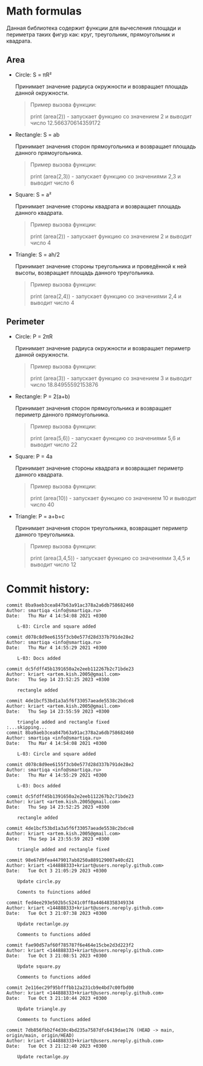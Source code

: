 # Math formulas
Данная библиотека содержит функции для вычесления площади и периметра таких фигур как: круг, треугольник, прямоугольник и квадрата.
## Area
- Circle: S = πR²

  Принимает значение радиуса окружности и возвращает площадь данной окружности.
  > Пример вызова функции:
  >
  > print (area(2)) - запускает функцию со значением 2 и выводит число 12.566370614359172

- Rectangle: S = ab

  Принимает значения сторон прямоугольника и возвращает площадь данного прямоугольника.
  > Пример вызова функции:
  >
  > print (area(2,3)) - запускает функцию со значениями 2,3 и выводит число 6

- Square: S = a²

  Принимает значение стороны квадрата и возвращает площадь данного квадрата.
  >Пример вызова функции:
  >
  > print (area(2)) - запускает функцию со значением 2 и выводит число 4

- Triangle: S = ah/2

  Принимает значение стороны треугольника и проведённой к ней высоты, возвращает площадь данного треугольника.
  >Пример вызова функции:
  >
  > print (area(2,4)) - запускает функцию со значениями 2,4 и выводит число 4

## Perimeter
- Circle: P = 2πR

  Принимает значение радиуса окружности и возвращает периметр данной окружности.
  > Пример вызова функции:
  >
  > print (area(3)) - запускает функцию со значением 3 и выводит число 18.84955592153876

- Rectangle: P = 2(a+b)

  Принимает значения сторон прямоугольника и возвращает периметр данного прямоугольника.
  > Пример вызова функции:
  >
  > print (area(5,6)) - запускает функцию со значениями 5,6 и выводит число 22

- Square: P = 4a

  Принимает значение стороны квадрата и возвращает периметр данного квадрата.
  >Пример вызова функции:
  >
  > print (area(10)) - запускает функцию со значением 10 и выводит число 40

- Triangle: P = a+b+c

  Принимает значения сторон треугольника, возвращает периметр данного треугольника.
  >Пример вызова функции:
  >
  > print (area(3,4,5)) - запускает функцию со значениями 3,4,5 и выводит число 12
# Commit history:
```
commit 8ba9aeb3cea847b63a91ac378a2a6db758682460
Author: smartiqa <info@smartiqa.ru>
Date:   Thu Mar 4 14:54:08 2021 +0300

    L-03: Circle and square added

commit d078c8d9ee6155f3cb0e577d28d337b791de28e2
Author: smartiqa <info@smartiqa.ru>
Date:   Thu Mar 4 14:55:29 2021 +0300

    L-03: Docs added

commit dc5fdff45b1391650a2e2eeb112267b2c71bde23
Author: kriart <artem.kish.2005@gmail.com>
Date:   Thu Sep 14 23:52:25 2023 +0300

    rectangle added

commit 4de1bcf53bd1a3a5f6f33057aeade5538c2bdce8
Author: kriart <artem.kish.2005@gmail.com>
Date:   Thu Sep 14 23:55:59 2023 +0300

    triangle added and rectangle fixed
:...skipping...
commit 8ba9aeb3cea847b63a91ac378a2a6db758682460
Author: smartiqa <info@smartiqa.ru>
Date:   Thu Mar 4 14:54:08 2021 +0300

    L-03: Circle and square added

commit d078c8d9ee6155f3cb0e577d28d337b791de28e2
Author: smartiqa <info@smartiqa.ru>
Date:   Thu Mar 4 14:55:29 2021 +0300

    L-03: Docs added

commit dc5fdff45b1391650a2e2eeb112267b2c71bde23
Author: kriart <artem.kish.2005@gmail.com>
Date:   Thu Sep 14 23:52:25 2023 +0300

    rectangle added

commit 4de1bcf53bd1a3a5f6f33057aeade5538c2bdce8
Author: kriart <artem.kish.2005@gmail.com>
Date:   Thu Sep 14 23:55:59 2023 +0300

    triangle added and rectangle fixed

commit 98e67d9fea4479017ab8250a889129007a40cd21
Author: kriart <144888333+kriart@users.noreply.github.com>
Date:   Tue Oct 3 21:05:29 2023 +0300

    Update circle.py

    Coments to fuinctions added

commit fed4ee293e502b5c5241c0ff8a44648358349334
Author: kriart <144888333+kriart@users.noreply.github.com>
Date:   Tue Oct 3 21:07:38 2023 +0300

    Update rectanlge.py

    Comments to functions added

commit fae90d57af60f785787f6e464e15cbe2d3d223f2
Author: kriart <144888333+kriart@users.noreply.github.com>
Date:   Tue Oct 3 21:08:51 2023 +0300

    Update square.py

    Comments to functions added

commit 2e116ec29f95bfffbb12a231cb9e4bd7c00fbd00
Author: kriart <144888333+kriart@users.noreply.github.com>
Date:   Tue Oct 3 21:10:44 2023 +0300

    Update triangle.py

    Comments to functions added

commit 7db856fbb2f4d30c4bd235a7587dfc6419dae176 (HEAD -> main, origin/main, origin/HEAD)
Author: kriart <144888333+kriart@users.noreply.github.com>
Date:   Tue Oct 3 21:12:40 2023 +0300

    Update rectanlge.py

```

